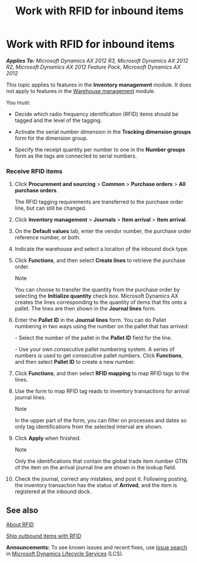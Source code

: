 ﻿---
title: Work with RFID for inbound items
TOCTitle: Work with RFID for inbound items
ms:assetid: 39a9cc18-26b3-447d-93ae-23c881fa71d8
ms:mtpsurl: https://technet.microsoft.com/en-us/library/Aa570146(v=AX.60)
ms:contentKeyID: 36056633
ms.date: 04/18/2014
mtps_version: v=AX.60
f1_keywords:
- radio frequency identification
- RFID
- inbound items
---

# Work with RFID for inbound items 


_**Applies To:** Microsoft Dynamics AX 2012 R3, Microsoft Dynamics AX 2012 R2, Microsoft Dynamics AX 2012 Feature Pack, Microsoft Dynamics AX 2012_

This topic applies to features in the **Inventory management** module. It does not apply to features in the [Warehouse management](warehouse-management.md) module.

You must:

  - Decide which radio frequency identification (RFID) items should be tagged and the level of the tagging.

  - Activate the serial number dimension in the **Tracking dimension groups** form for the dimension group.

  - Specify the receipt quantity per number to one in the **Number groups** form as the tags are connected to serial numbers.

### Receive RFID items

1.  Click **Procurement and sourcing** \> **Common** \> **Purchase orders** \> **All purchase orders**.
    
    The RFID tagging requirements are transferred to the purchase order line, but can still be changed.

2.  Click **Inventory management** \> **Journals** \> **Item arrival** \> **Item arrival**.

3.  On the **Default values** tab, enter the vendor number, the purchase order reference number, or both.

4.  Indicate the warehouse and select a location of the inbound dock type.

5.  Click **Functions**, and then select **Create lines** to retrieve the purchase order.
    

    > [!NOTE]
    > <P>You can choose to transfer the quantity from the purchase order by selecting the <STRONG>Initialize quantity</STRONG> check box. Microsoft Dynamics AX creates the lines corresponding to the quantity of items that fits onto a pallet. The lines are then shown in the <STRONG>Journal lines</STRONG> form.</P>



6.  Enter the **Pallet ID** in the **Journal lines** form. You can do Pallet numbering in two ways using the number on the pallet that has arrived:
    
    \- Select the number of the pallet in the **Pallet ID** field for the line.
    
    \- Use your own consecutive pallet numbering system. A series of numbers is used to get consecutive pallet numbers. Click **Functions**, and then select **Pallet ID** to create a new number.

7.  Click **Functions**, and then select **RFID mapping** to map RFID tags to the lines.

8.  Use the form to map RFID tag reads to inventory transactions for arrival journal lines.
    

    > [!NOTE]
    > <P>In the upper part of the form, you can filter on processes and dates so only tag identifications from the selected interval are shown.</P>



9.  Click **Apply** when finished.
    

    > [!NOTE]
    > <P>Only the identifications that contain the global trade item number GTIN of the item on the arrival journal line are shown in the lookup field.</P>



10. Check the journal, correct any mistakes, and post it. Following posting, the inventory transaction has the status of **Arrived**, and the item is registered at the inbound dock.

## See also

[About RFID](about-rfid.md)

[Ship outbound items with RFID](ship-outbound-items-with-rfid.md)

  
**Announcements:** To see known issues and recent fixes, use [Issue search](http://go.microsoft.com/fwlink/?linkid=389258) in [Microsoft Dynamics Lifecycle Services](http://go.microsoft.com/fwlink/?linkid=306505) (LCS).

